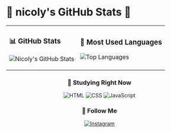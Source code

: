 # 🌸 nicoly's GitHub Stats 🌸

<div align="center">

<table>
<tr>
<td>

### 📊 GitHub Stats

![Nicoly's GitHub Stats](https://github-readme-stats.vercel.app/api?username=rosariuns&show_icons=true&theme=react&hide_border=true&title_color=ff69b4&icon_color=ff69b4&text_color=ffb6c1&bg_color=0d1117)

</td>
<td>

### 💖 Most Used Languages

![Top Languages](https://github-readme-stats.vercel.app/api/top-langs/?username=rosariuns&layout=compact&theme=react&hide_border=true&title_color=ff69b4&text_color=ffb6c1&bg_color=0d1117)

</td>
</tr>
</table>

### 🌟 Studying Right Now

![HTML](https://img.shields.io/badge/HTML5-72.5%25-ff69b4?style=for-the-badge&logo=html5&logoColor=white)
![CSS](https://img.shields.io/badge/CSS3-24.37%25-ffb6c1?style=for-the-badge&logo=css3&logoColor=white)
![JavaScript](https://img.shields.io/badge/JavaScript-3.11%25-ffc0cb?style=for-the-badge&logo=javascript&logoColor=white)

### 🌷 Follow Me

[![Instagram](https://img.shields.io/badge/Instagram-FF69B4?style=for-the-badge&logo=instagram&logoColor=white)](https://www.instagram.com/seuusuario)

</div>
